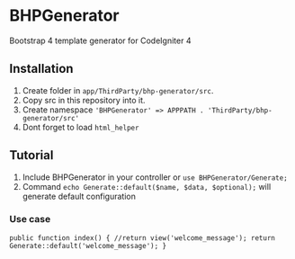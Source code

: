 # BHPGenerator
Bootstrap 4 template generator for CodeIgniter 4

## Installation
  1. Create folder in `app/ThirdParty/bhp-generator/src`.
  2. Copy src in this repository into it.
  3. Create namespace `'BHPGenerator' => APPPATH . 'ThirdParty/bhp-generator/src'`
  4. Dont forget to load `html_helper`

## Tutorial
  1. Include BHPGenerator in your controller or `use BHPGenerator/Generate;`
  2. Command `echo Generate::default($name, $data, $optional);` will generate default configuration

### Use case
`
public function index()
{
   //return view('welcome_message');
   return Generate::default('welcome_message');
}
`
